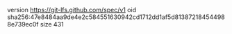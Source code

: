 version https://git-lfs.github.com/spec/v1
oid sha256:47e8484aa9de4e2c584551630942cd1712dd1af5d813872184544988e739ec0f
size 431
